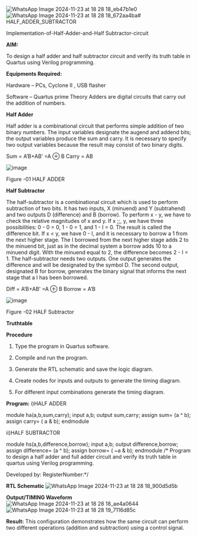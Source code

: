 ![WhatsApp Image 2024-11-23 at 18 28 18_eb47b1e0](https://github.com/user-attachments/assets/4ef4b909-85bc-4837-9191-78493584e0a3)![WhatsApp Image 2024-11-23 at 18 28 18_672aa4ba](https://github.com/user-attachments/assets/3e9240e1-1286-4b1a-af1a-3cd9810259b2)# HALF_ADDER_SUBTRACTOR

Implementation-of-Half-Adder-and-Half Subtractor-circuit

**AIM:**

To design a half adder and half subtractor circuit and verify its truth table in Quartus using Verilog programming.

**Equipments Required:**

Hardware – PCs, Cyclone II , USB flasher 

Software – Quartus prime Theory Adders are digital circuits that carry out the addition of numbers.

**Half Adder**

Half adder is a combinational circuit that performs simple addition of two binary numbers. The input variables designate the augend and addend bits; the output variables produce the sum and carry. It is necessary to specify two output variables because the result may consist of two binary digits.

Sum = A’B+AB’ =A ⊕ B Carry = AB

![image](https://github.com/naavaneetha/HALF_ADDER_SUBTRACTOR/assets/154305477/bd4a0b2c-cdbc-4184-ab08-81578f121e1f)

Figure -01 HALF ADDER

**Half Subtractor**

The half-subtractor is a combinational circuit which is used to perform subtraction of two bits. It has two inputs, X (minuend) and Y (subtrahend) and two outputs D (difference) and B (borrow). To perform x - y, we have to check the relative magnitudes of x and y. If x ;;, y, we have three possibilities: 0 - 0 = 0, 1 - 0 = 1, and 1 - I = 0. The result is called the difference bit. If x < y, we have 0 - I, and it is necessary to borrow a 1 from the next higher stage. The I borrowed from the next higher stage adds 2 to the minuend bit, just as in the decimal system a borrow adds 10 to a minuend digit. With the minuend equal to 2, the difference becomes 2 - I = 1. The half-subtractor needs two outputs. One output generates the difference and will be designated by the symbol D. The second output, designated B for borrow, generates the binary signal that informs the next stage that a I has been borrowed. 

Diff = A’B+AB’ =A ⊕ B
Borrow = A’B

 ![image](https://github.com/naavaneetha/HALF_ADDER_SUBTRACTOR/assets/154305477/d76b099c-513f-4e7c-843a-e2fd028a531a)

Figure -02 HALF Subtractor

**Truthtable**

**Procedure**

1.	Type the program in Quartus software.

2.	Compile and run the program.

3.	Generate the RTL schematic and save the logic diagram.

4.	Create nodes for inputs and outputs to generate the timing diagram.

5.	For different input combinations generate the timing diagram.


**Program:**
i)HALF ADDER

module ha(a,b,sum,carry);
input a,b;
output sum,carry;
assign sum= (a ^ b);
assign carry= ( a & b);
endmodule

ii)HALF SUBTRACTOR

module hs(a,b,difference,borrow);
input a,b;
output difference,borrow;
assign difference= (a ^ b);
assign borrow= ( ~a & b);
endmodule
/* Program to design a half adder and full adder circuit and verify its truth table in quartus using Verilog programming.

Developed by: RegisterNumber:*/

**RTL Schematic**
![WhatsApp Image 2024-11-23 at 18 28 18_900d5d5b](https://github.com/user-attachments/assets/44c8bbd5-1d93-4e8e-952e-783d91cf188e)

**Output/TIMING Waveform**
![WhatsApp Image 2024-11-23 at 18 28 18_ae4a0644](https://github.com/user-attachments/assets/ca46f6fd-4f6d-4246-8643-cbf483661e2b)
![WhatsApp Image 2024-11-23 at 18 28 19_7116d85c](https://github.com/user-attachments/assets/26cdbd4d-d55b-4b9d-ac05-2e6927c93415)

**Result:**
This configuration demonstrates how the same circuit can perform two different operations (addition and subtraction) using a control signal.
